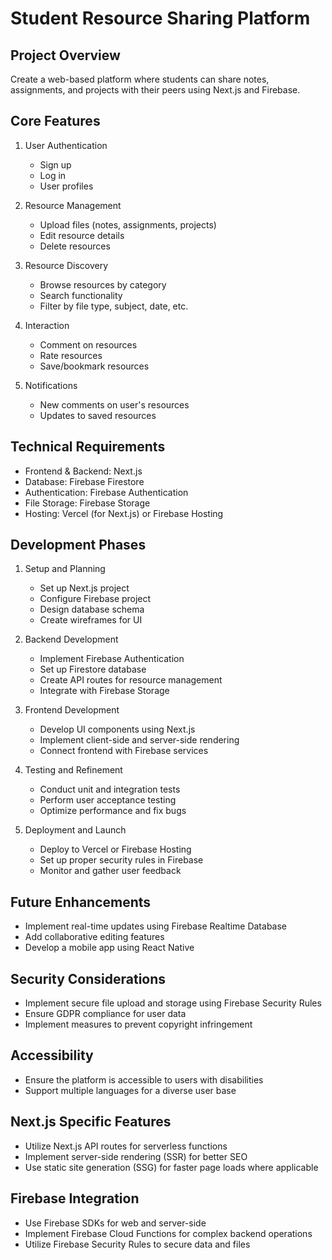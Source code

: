 # Student Resource Sharing Platform

## Project Overview
Create a web-based platform where students can share notes, assignments, and projects with their peers using Next.js and Firebase.

## Core Features
1. User Authentication
   - Sign up
   - Log in
   - User profiles

2. Resource Management
   - Upload files (notes, assignments, projects)
   - Edit resource details
   - Delete resources

3. Resource Discovery
   - Browse resources by category
   - Search functionality
   - Filter by file type, subject, date, etc.

4. Interaction
   - Comment on resources
   - Rate resources
   - Save/bookmark resources

5. Notifications
   - New comments on user's resources
   - Updates to saved resources

## Technical Requirements
- Frontend & Backend: Next.js
- Database: Firebase Firestore
- Authentication: Firebase Authentication
- File Storage: Firebase Storage
- Hosting: Vercel (for Next.js) or Firebase Hosting

## Development Phases
1. Setup and Planning
   - Set up Next.js project
   - Configure Firebase project
   - Design database schema
   - Create wireframes for UI

2. Backend Development
   - Implement Firebase Authentication
   - Set up Firestore database
   - Create API routes for resource management
   - Integrate with Firebase Storage

3. Frontend Development
   - Develop UI components using Next.js
   - Implement client-side and server-side rendering
   - Connect frontend with Firebase services

4. Testing and Refinement
   - Conduct unit and integration tests
   - Perform user acceptance testing
   - Optimize performance and fix bugs

5. Deployment and Launch
   - Deploy to Vercel or Firebase Hosting
   - Set up proper security rules in Firebase
   - Monitor and gather user feedback

## Future Enhancements
- Implement real-time updates using Firebase Realtime Database
- Add collaborative editing features
- Develop a mobile app using React Native

## Security Considerations
- Implement secure file upload and storage using Firebase Security Rules
- Ensure GDPR compliance for user data
- Implement measures to prevent copyright infringement

## Accessibility
- Ensure the platform is accessible to users with disabilities
- Support multiple languages for a diverse user base

## Next.js Specific Features
- Utilize Next.js API routes for serverless functions
- Implement server-side rendering (SSR) for better SEO
- Use static site generation (SSG) for faster page loads where applicable

## Firebase Integration
- Use Firebase SDKs for web and server-side
- Implement Firebase Cloud Functions for complex backend operations
- Utilize Firebase Security Rules to secure data and files
